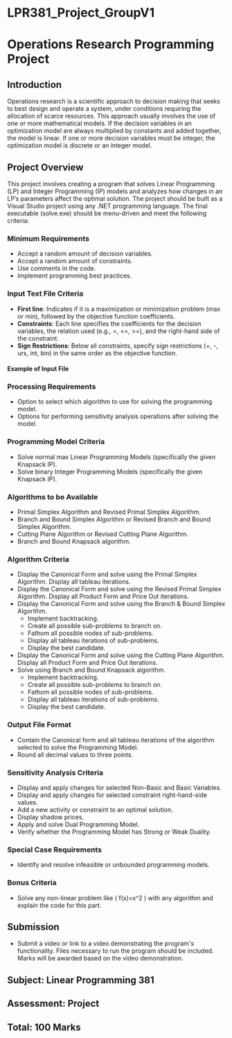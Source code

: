 # LPR381_Project_GroupV1

# Operations Research Programming Project

## Introduction
Operations research is a scientific approach to decision making that seeks to best design and operate a system, under conditions requiring the allocation of scarce resources. This approach usually involves the use of one or more mathematical models. If the decision variables in an optimization model are always multiplied by constants and added together, the model is linear. If one or more decision variables must be integer, the optimization model is discrete or an integer model.

## Project Overview
This project involves creating a program that solves Linear Programming (LP) and Integer Programming (IP) models and analyzes how changes in an LP’s parameters affect the optimal solution. The project should be built as a Visual Studio project using any .NET programming language. The final executable (solve.exe) should be menu-driven and meet the following criteria:

### Minimum Requirements
- Accept a random amount of decision variables.
- Accept a random amount of constraints.
- Use comments in the code.
- Implement programming best practices.

### Input Text File Criteria
- **First line**: Indicates if it is a maximization or minimization problem (max or min), followed by the objective function coefficients.
- **Constraints**: Each line specifies the coefficients for the decision variables, the relation used (e.g., =, <=, >=), and the right-hand side of the constraint.
- **Sign Restrictions**: Below all constraints, specify sign restrictions (+, -, urs, int, bin) in the same order as the objective function.

#### Example of Input File

### Processing Requirements
- Option to select which algorithm to use for solving the programming model.
- Options for performing sensitivity analysis operations after solving the model.

### Programming Model Criteria
- Solve normal max Linear Programming Models (specifically the given Knapsack IP).
- Solve binary Integer Programming Models (specifically the given Knapsack IP).

### Algorithms to be Available
- Primal Simplex Algorithm and Revised Primal Simplex Algorithm.
- Branch and Bound Simplex Algorithm or Revised Branch and Bound Simplex Algorithm.
- Cutting Plane Algorithm or Revised Cutting Plane Algorithm.
- Branch and Bound Knapsack algorithm.

### Algorithm Criteria
- Display the Canonical Form and solve using the Primal Simplex Algorithm. Display all tableau iterations.
- Display the Canonical Form and solve using the Revised Primal Simplex Algorithm. Display all Product Form and Price Out iterations.
- Display the Canonical Form and solve using the Branch & Bound Simplex Algorithm.
  - Implement backtracking.
  - Create all possible sub-problems to branch on.
  - Fathom all possible nodes of sub-problems.
  - Display all tableau iterations of sub-problems.
  - Display the best candidate.
- Display the Canonical Form and solve using the Cutting Plane Algorithm. Display all Product Form and Price Out iterations.
- Solve using Branch and Bound Knapsack algorithm.
  - Implement backtracking.
  - Create all possible sub-problems to branch on.
  - Fathom all possible nodes of sub-problems.
  - Display all tableau iterations of sub-problems.
  - Display the best candidate.

### Output File Format
- Contain the Canonical form and all tableau iterations of the algorithm selected to solve the Programming Model.
- Round all decimal values to three points.

### Sensitivity Analysis Criteria
- Display and apply changes for selected Non-Basic and Basic Variables.
- Display and apply changes for selected constraint right-hand-side values.
- Add a new activity or constraint to an optimal solution.
- Display shadow prices.
- Apply and solve Dual Programming Model.
- Verify whether the Programming Model has Strong or Weak Duality.

### Special Case Requirements
- Identify and resolve infeasible or unbounded programming models.

### Bonus Criteria
- Solve any non-linear problem like \( f(x)=x^2 \) with any algorithm and explain the code for this part.

## Submission
- Submit a video or link to a video demonstrating the program's functionality. Files necessary to run the program should be included. Marks will be awarded based on the video demonstration.

## Subject: Linear Programming 381
## Assessment: Project
## Total: 100 Marks
